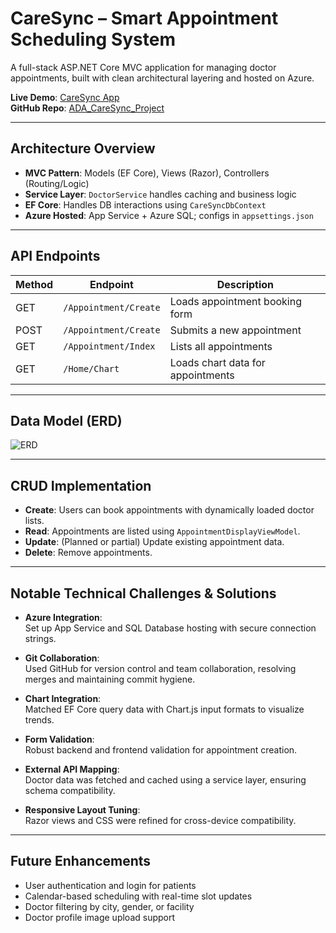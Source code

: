 # CareSync – Smart Appointment Scheduling System

A full-stack ASP.NET Core MVC application for managing doctor appointments, built with clean architectural layering and hosted on Azure.

**Live Demo**: [CareSync App](https://myappdemo123-f4deahbgcae9f4aw.canadacentral-01.azurewebsites.net/)  
 **GitHub Repo**: [ADA_CareSync_Project](https://github.com/naveenpogiri11/ADA_CareSync_Project)

---

## Architecture Overview

- **MVC Pattern**: Models (EF Core), Views (Razor), Controllers (Routing/Logic)
- **Service Layer**: `DoctorService` handles caching and business logic
- **EF Core**: Handles DB interactions using `CareSyncDbContext`
- **Azure Hosted**: App Service + Azure SQL; configs in `appsettings.json`

---

## API Endpoints

| Method | Endpoint                | Description                          |
|--------|-------------------------|--------------------------------------|
| GET    | `/Appointment/Create`   | Loads appointment booking form       |
| POST   | `/Appointment/Create`   | Submits a new appointment            |
| GET    | `/Appointment/Index`    | Lists all appointments               |
| GET    | `/Home/Chart`           | Loads chart data for appointments    |

---

## Data Model (ERD)

![ERD](https://github.com/user-attachments/assets/0abd71d1-bca4-4c0f-88fa-19bbe91f549d)

---

## CRUD Implementation

- **Create**: Users can book appointments with dynamically loaded doctor lists.
- **Read**: Appointments are listed using `AppointmentDisplayViewModel`.
- **Update**: (Planned or partial) Update existing appointment data.
- **Delete**: Remove appointments.

---

## Notable Technical Challenges & Solutions

- **Azure Integration**:  
  Set up App Service and SQL Database hosting with secure connection strings.

- **Git Collaboration**:  
  Used GitHub for version control and team collaboration, resolving merges and maintaining commit hygiene.

- **Chart Integration**:  
  Matched EF Core query data with Chart.js input formats to visualize trends.

- **Form Validation**:  
  Robust backend and frontend validation for appointment creation.

- **External API Mapping**:  
  Doctor data was fetched and cached using a service layer, ensuring schema compatibility.

- **Responsive Layout Tuning**:  
  Razor views and CSS were refined for cross-device compatibility.

---

## Future Enhancements

- User authentication and login for patients
- Calendar-based scheduling with real-time slot updates
- Doctor filtering by city, gender, or facility
- Doctor profile image upload support

